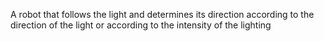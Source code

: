  A robot that follows the light and determines its direction according to the direction of the light or according to the intensity of the lighting

